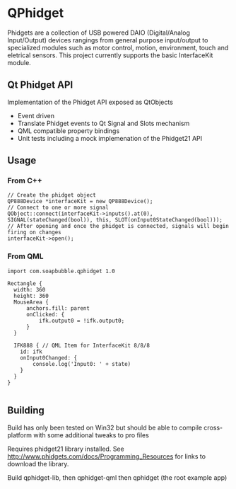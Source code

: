 # QPhidget

Phidgets are a collection of USB powered DAIO (Digital/Analog Input/Output) devices rangings from general purpose input/output to specialized modules such as motor control, motion, environment, touch and eletrical sensors.  This project currently supports the basic InterfaceKit module.

## Qt Phidget API
Implementation of the Phidget API exposed as QtObjects

* Event driven
* Translate Phidget events to Qt Signal and Slots mechanism
* QML compatible property bindings
* Unit tests including a mock implemenation of the Phidget21 API

## Usage

### From C++
```
// Create the phidget object
QP888Device *interfaceKit = new QP888Device();
// Connect to one or more signal
QObject::connect(interfaceKit->inputs().at(0), SIGNAL(stateChanged(bool)), this, SLOT(onInput0StateChanged(bool)));
// After opening and once the phidget is connected, signals will begin firing on changes
interfaceKit->open();
```

### From QML
```
import com.soapbubble.qphidget 1.0

Rectangle {
  width: 360
  height: 360
  MouseArea {
      anchors.fill: parent
      onClicked: {
          ifk.output0 = !ifk.output0;
      }
  }
  
  IFK888 { // QML Item for InterfaceKit 8/8/8
    id: ifk
    onInput0Changed: {
        console.log('Input0: ' + state)
    }
  }
}


```

## Building
Build has only been tested on Win32 but should be able to compile cross-platform with some additional tweaks to pro files

Requires phidget21 library installed.  See http://www.phidgets.com/docs/Programming_Resources for links to download the library.

Build qphidget-lib, then qphidget-qml then qphidget (the root example app)
